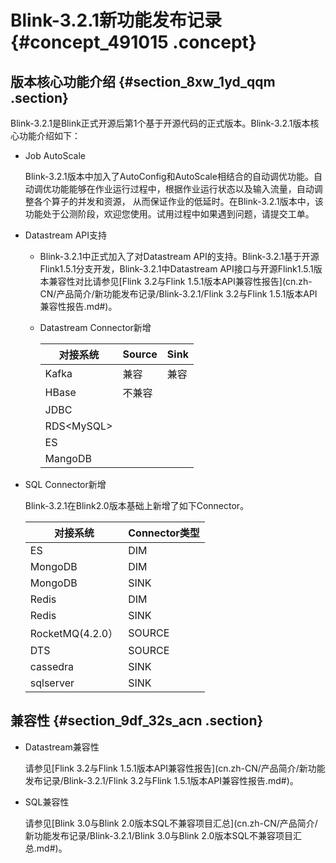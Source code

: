 # Blink-3.2.1新功能发布记录 {#concept_491015 .concept}

## 版本核心功能介绍 {#section_8xw_1yd_qqm .section}

Blink-3.2.1是Blink正式开源后第1个基于开源代码的正式版本。Blink-3.2.1版本核心功能介绍如下：

-   Job AutoScale

    Blink-3.2.1版本中加入了AutoConfig和AutoScale相结合的自动调优功能。自动调优功能能够在作业运行过程中，根据作业运行状态以及输入流量，自动调整各个算子的并发和资源， 从而保证作业的低延时。在Blink-3.2.1版本中，该功能处于公测阶段，欢迎您使用。试用过程中如果遇到问题，请提交工单。

-   Datastream API支持

    -   Blink-3.2.1中正式加入了对Datastream API的支持。Blink-3.2.1基于开源Flink1.5.1分支开发，Blink-3.2.1中Datastream API接口与开源Flink1.5.1版本兼容性对比请参见[Flink 3.2与Flink 1.5.1版本API兼容性报告](cn.zh-CN/产品简介/新功能发布记录/Blink-3.2.1/Flink 3.2与Flink 1.5.1版本API兼容性报告.md#)。
    -   Datastream Connector新增

        |对接系统|Source|Sink|
        |----|------|----|
        |Kafka|兼容|兼容|
        |HBase|不兼容|
        |JDBC|
        |RDS<MySQL\>|
        |ES|
        |MangoDB|

-   SQL Connector新增

    Blink-3.2.1在Blink2.0版本基础上新增了如下Connector。

    |对接系统|Connector类型|
    |----|-----------|
    |ES|DIM|
    |MongoDB|DIM|
    |MongoDB|SINK|
    |Redis|DIM|
    |Redis|SINK|
    |RocketMQ\(4.2.0）|SOURCE|
    |DTS|SOURCE|
    |cassedra|SINK|
    |sqlserver|SINK|


## 兼容性 {#section_9df_32s_acn .section}

-   Datastream兼容性

    请参见[Flink 3.2与Flink 1.5.1版本API兼容性报告](cn.zh-CN/产品简介/新功能发布记录/Blink-3.2.1/Flink 3.2与Flink 1.5.1版本API兼容性报告.md#)。

-   SQL兼容性

    请参见[Blink 3.0与Blink 2.0版本SQL不兼容项目汇总](cn.zh-CN/产品简介/新功能发布记录/Blink-3.2.1/Blink 3.0与Blink 2.0版本SQL不兼容项目汇总.md#)。


